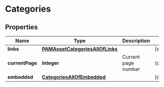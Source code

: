 

# Categories


## Properties

| Name | Type | Description | Notes |
|------------ | ------------- | ------------- | -------------|
|**links** | [**PAMAssetCategoriesAllOfLinks**](PAMAssetCategoriesAllOfLinks.md) |  |  [optional] |
|**currentPage** | **Integer** | Current page number |  [optional] |
|**embedded** | [**CategoriesAllOfEmbedded**](CategoriesAllOfEmbedded.md) |  |  [optional] |



